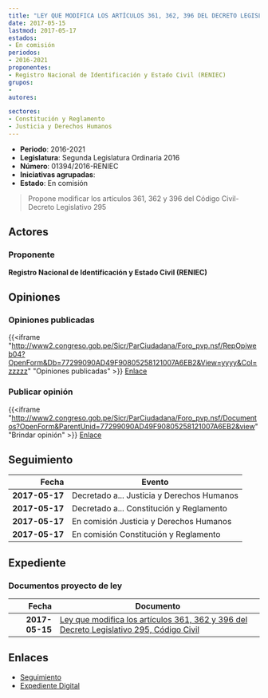 ```yaml
---
title: "LEY QUE MODIFICA LOS ARTÍCULOS 361, 362, 396 DEL DECRETO LEGISLATIVO 295 CÓDIGO CIVIL"
date: 2017-05-15
lastmod: 2017-05-17
estados:
- En comisión
periodos:
- 2016-2021
proponentes:
- Registro Nacional de Identificación y Estado Civil (RENIEC)
grupos:
- 
autores:

sectores:
- Constitución y Reglamento
- Justicia y Derechos Humanos
---
```

- **Periodo**: 2016-2021
- **Legislatura**: Segunda Legislatura Ordinaria 2016
- **Número**: 01394/2016-RENIEC
- **Iniciativas agrupadas**: 
- **Estado**: En comisión

> Propone modificar los artículos 361, 362 y 396 del Código Civil-Decreto Legislativo 295


## Actores

### Proponente

**Registro Nacional de Identificación y Estado Civil (RENIEC)**

## Opiniones

### Opiniones publicadas

{{<iframe "http://www2.congreso.gob.pe/Sicr/ParCiudadana/Foro_pvp.nsf/RepOpiweb04?OpenForm&Db=77299090AD49F90805258121007A6EB2&View=yyyy&Col=zzzzz" "Opiniones publicadas" >}}
[Enlace](http://www2.congreso.gob.pe/Sicr/ParCiudadana/Foro_pvp.nsf/RepOpiweb04?OpenForm&Db=77299090AD49F90805258121007A6EB2&View=yyyy&Col=zzzzz)

### Publicar opinión

{{<iframe "http://www2.congreso.gob.pe/Sicr/ParCiudadana/Foro_pvp.nsf/Documentos?OpenForm&ParentUnid=77299090AD49F90805258121007A6EB2&view" "Brindar opinión" >}}
[Enlace](http://www2.congreso.gob.pe/Sicr/ParCiudadana/Foro_pvp.nsf/Documentos?OpenForm&ParentUnid=77299090AD49F90805258121007A6EB2&view)


## Seguimiento

| Fecha | Evento |
|------:|--------|
| **2017-05-17** | Decretado a... Justicia y Derechos Humanos |
| **2017-05-17** | Decretado a... Constitución y Reglamento |
| **2017-05-17** | En comisión Justicia y Derechos Humanos |
| **2017-05-17** | En comisión Constitución y Reglamento |

## Expediente

### Documentos proyecto de ley

| Fecha | Documento |
|------:|-----------|
| **2017-05-15** | [Ley que modifica los artículos 361, 362 y 396 del Decreto Legislativo 295, Código Civil](http://www.leyes.congreso.gob.pe/Documentos/2016_2021/Proyectos_de_Ley_y_de_Resoluciones_Legislativas/PL0139420170515.D.pdf) |

## Enlaces

- [Seguimiento](http://www2.congreso.gob.pe/Sicr/TraDocEstProc/CLProLey2016.nsf/f7fff46988ca05b1052578e100829cc7/378ee2df7cf5ced30525812100825676?OpenDocument)
- [Expediente Digital](http://www2.congreso.gob.pe/Sicr/TraDocEstProc/Expvirt_2011.nsf/visbusqptramdoc1621/01394?opendocument)

